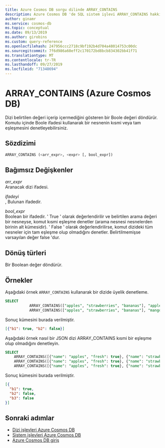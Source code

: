```yaml
---
title: Azure Cosmos DB sorgu dilinde ARRAY_CONTAINS
description: Azure Cosmos DB 'de SQL sistem işlevi ARRAY_CONTAINS hakkında bilgi edinin.
author: ginamr
ms.service: cosmos-db
ms.topic: conceptual
ms.date: 09/13/2019
ms.author: girobins
ms.custom: query-reference
ms.openlocfilehash: 247956ccc2718c9bf192b4d704a48014753c00dc
ms.sourcegitcommit: 7f6d986a60eff2c170172bd8bcb834302bb41f71
ms.translationtype: MT
ms.contentlocale: tr-TR
ms.lasthandoff: 09/27/2019
ms.locfileid: "71348694"
---
```

# <a name="array_contains-azure-cosmos-db"></a>ARRAY_CONTAINS (Azure Cosmos DB)
Dizi belirtilen değeri içerip içermediğini gösteren bir Boole değeri döndürür. Komutu içinde Boole ifadesi kullanarak bir nesnenin kısmi veya tam eşleşmesini denetleyebilirsiniz. 

## <a name="syntax"></a>Sözdizimi
  
```sql
ARRAY_CONTAINS (<arr_expr>, <expr> [, bool_expr])  
```  
  
## <a name="arguments"></a>Bağımsız Değişkenler
  
*arr_expr*  
   Aranacak dizi ifadesi.  
  
*ifadeyi*  
   , Bulunan ifadedir.  

*bool_expr*  
   Boolean bir ifadedir. ' True ' olarak değerlendirilir ve belirtilen arama değeri bir nesneyse, komut kısmi eşleşme denetler (arama nesnesi nesnelerden birinin alt kümesidir). ' False ' olarak değerlendirilirse, komut dizideki tüm nesneler için tam eşleşme olup olmadığını denetler. Belirtilmemişse varsayılan değer false 'dur. 
  
## <a name="return-types"></a>Dönüş türleri
  
  Bir Boolean değer döndürür.  
  
## <a name="examples"></a>Örnekler
  
  Aşağıdaki örnek `ARRAY_CONTAINS` kullanarak bir dizide üyelik denetleme.  
  
```sql
SELECT   
           ARRAY_CONTAINS(["apples", "strawberries", "bananas"], "apples") AS b1,  
           ARRAY_CONTAINS(["apples", "strawberries", "bananas"], "mangoes") AS b2  
```  
  
 Sonuç kümesini burada verilmiştir.  
  
```json
[{"b1": true, "b2": false}]  
```  

Aşağıdaki örnek nasıl bir JSON dizi ARRAY_CONTAINS kısmi bir eşleşme olup olmadığını denetleyin.  
  
```sql
SELECT  
    ARRAY_CONTAINS([{"name": "apples", "fresh": true}, {"name": "strawberries", "fresh": true}], {"name": "apples"}, true) AS b1, 
    ARRAY_CONTAINS([{"name": "apples", "fresh": true}, {"name": "strawberries", "fresh": true}], {"name": "apples"}) AS b2,
    ARRAY_CONTAINS([{"name": "apples", "fresh": true}, {"name": "strawberries", "fresh": true}], {"name": "mangoes"}, true) AS b3 
```  
  
 Sonuç kümesini burada verilmiştir.  
  
```json
[{
  "b1": true,
  "b2": false,
  "b3": false
}] 
```  
  

## <a name="next-steps"></a>Sonraki adımlar

- [Dizi işlevleri Azure Cosmos DB](sql-query-array-functions.md)
- [Sistem işlevleri Azure Cosmos DB](sql-query-system-functions.md)
- [Azure Cosmos DB giriş](introduction.md)
